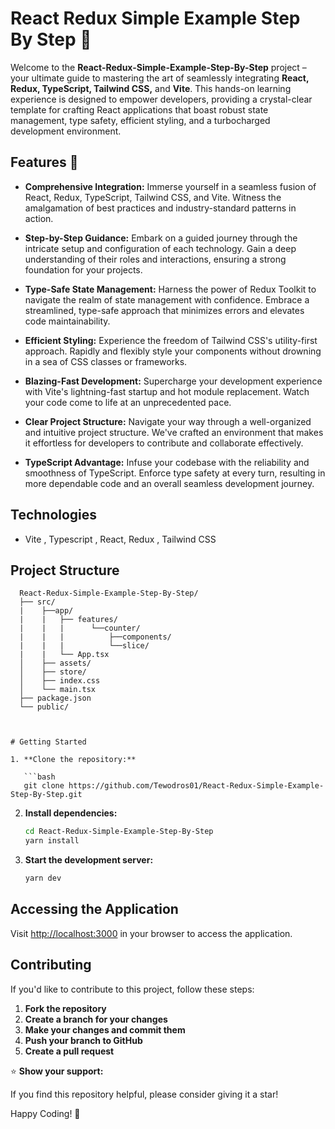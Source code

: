 # React Redux Simple Example Step By Step 🚀

Welcome to the **React-Redux-Simple-Example-Step-By-Step** project – your ultimate guide to mastering the art of seamlessly integrating **React, Redux, TypeScript, Tailwind CSS,** and **Vite**. This hands-on learning experience is designed to empower developers, providing a crystal-clear template for crafting React applications that boast robust state management, type safety, efficient styling, and a turbocharged development environment.

## Features 🌟

- **Comprehensive Integration:** Immerse yourself in a seamless fusion of React, Redux, TypeScript, Tailwind CSS, and Vite. Witness the amalgamation of best practices and industry-standard patterns in action.

- **Step-by-Step Guidance:** Embark on a guided journey through the intricate setup and configuration of each technology. Gain a deep understanding of their roles and interactions, ensuring a strong foundation for your projects.

- **Type-Safe State Management:** Harness the power of Redux Toolkit to navigate the realm of state management with confidence. Embrace a streamlined, type-safe approach that minimizes errors and elevates code maintainability.

- **Efficient Styling:** Experience the freedom of Tailwind CSS's utility-first approach. Rapidly and flexibly style your components without drowning in a sea of CSS classes or frameworks.

- **Blazing-Fast Development:** Supercharge your development experience with Vite's lightning-fast startup and hot module replacement. Watch your code come to life at an unprecedented pace.

- **Clear Project Structure:** Navigate your way through a well-organized and intuitive project structure. We've crafted an environment that makes it effortless for developers to contribute and collaborate effectively.

- **TypeScript Advantage:** Infuse your codebase with the reliability and smoothness of TypeScript. Enforce type safety at every turn, resulting in more dependable code and an overall seamless development journey.

## Technologies

- Vite , Typescript , React, Redux , Tailwind CSS

## Project Structure

````plaintext
  React-Redux-Simple-Example-Step-By-Step/
  ├── src/
  |    ├──app/
  |    |   ├── features/
  |    |   |      └──counter/
  |    |   |          ├──components/
  |    |   |          └──slice/
  |    |   └── App.tsx
  │    ├── assets/
  │    ├── store/
  │    ├── index.css
  │    └── main.tsx
  ├── package.json
  └── public/



# Getting Started

1. **Clone the repository:**

   ```bash
   git clone https://github.com/Tewodros01/React-Redux-Simple-Example-Step-By-Step.git
````

2. **Install dependencies:**

   ```bash
   cd React-Redux-Simple-Example-Step-By-Step
   yarn install
   ```

3. **Start the development server:**

   ```bash
   yarn dev
   ```

## Accessing the Application

Visit [http://localhost:3000](http://localhost:3000) in your browser to access the application.

## Contributing

If you'd like to contribute to this project, follow these steps:

1. **Fork the repository**
2. **Create a branch for your changes**
3. **Make your changes and commit them**
4. **Push your branch to GitHub**
5. **Create a pull request**

⭐ **Show your support:**

If you find this repository helpful, please consider giving it a star!

Happy Coding! 🚀
